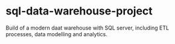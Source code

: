 # sql-data-warehouse-project
Build of a modern daat warehouse with SQL server, including ETL processes, data modelling and analytics.
